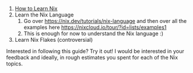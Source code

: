 <!--
.. title: Overview over Nix Pages
.. slug: overview-nix-pages
.. date: 2024-10-14 03:46:28 UTC+02:00
.. tags: engineering, os, nix, learning
.. category: nix
.. link: 
.. description: Overview over all available Nix Pages
.. type: text
-->

1. [How to Learn Nix](/pages/how-to-learn-nix)
2. Learn the Nix Language
   1. Go over https://nix.dev/tutorials/nix-language and then over all the examples here https://nixcloud.io/tour/?id=lists/examples1
   2. This is enough for now to understand the Nix language :) 
3. Learn Nix Flakes (controversial)


Interested in following this guide? Try it out! I would be interested in your feedback and ideally, in rough estimates you spent for each of the Nix topics. 